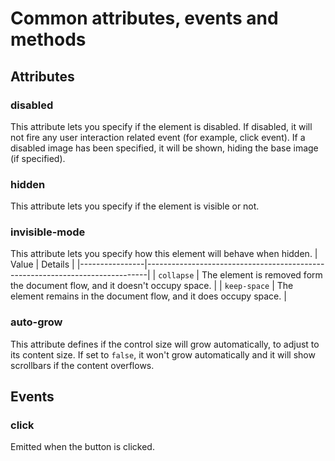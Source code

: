 # Common attributes, events and methods

## Attributes

### disabled
This attribute lets you specify if the element is disabled. If disabled, it will not fire any user interaction related event (for example, click event). If a disabled image has been specified, it will be shown, hiding the base image (if specified).

### hidden
This attribute lets you specify if the element is visible or not.

### invisible-mode
This attribute lets you specify how this element will behave when hidden.
| Value          | Details                                                                      |
|----------------|------------------------------------------------------------------------------|
| `collapse`     | The element is removed form the document flow, and it doesn't occupy space.  |
| `keep-space`   | The element remains in the document flow, and it does occupy space.          |

### auto-grow
This attribute defines if the control size will grow automatically, to adjust to its content size.
If set to `false`, it won't grow automatically and it will show scrollbars if the content overflows.

## Events

### click
Emitted when the button is clicked.
